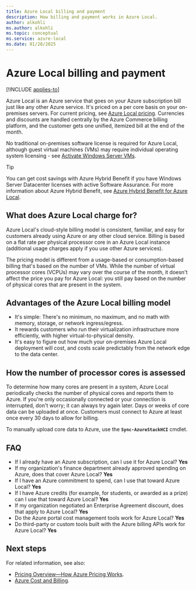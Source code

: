 ```yaml
---
title: Azure Local billing and payment
description: How billing and payment works in Azure Local.
author: alkohli
ms.author: alkohli
ms.topic: conceptual
ms.service: azure-local
ms.date: 01/28/2025
---
```


# Azure Local billing and payment

[!INCLUDE [applies-to](../includes/hci-applies-to-23h2-22h2.md)]

Azure Local is an Azure service that goes on your Azure subscription bill just like any other Azure service. It's priced on a per core basis on your on-premises servers. For current pricing, see [Azure Local pricing](https://azure.microsoft.com/pricing/details/azure-stack/hci/). Currencies and discounts are handled centrally by the Azure Commerce billing platform, and the customer gets one unified, itemized bill at the end of the month.

No traditional on-premises software license is required for Azure Local, although guest virtual machines (VMs) may require individual operating system licensing - see [Activate Windows Server VMs](../manage/vm-activate.md).

> [!TIP]
> You can get cost savings with Azure Hybrid Benefit if you have Windows Server Datacenter licenses with active Software Assurance. For more information about Azure Hybrid Benefit, see [Azure Hybrid Benefit for Azure Local](azure-hybrid-benefit.md).

## What does Azure Local charge for?

Azure Local's cloud-style billing model is consistent, familiar, and easy for customers already using Azure or any other cloud service. Billing is based on a flat rate per physical processor core in an Azure Local instance (additional usage charges apply if you use other Azure services).

The pricing model is different from a usage-based or consumption-based billing that's based on the number of VMs. While the number of virtual processor cores (VCPUs) may vary over the course of the month, it doesn't affect the price you pay for Azure Local: you still pay based on the number of physical cores that are present in the system.

## Advantages of the Azure Local billing model

- It's simple: There's no minimum, no maximum, and no math with memory, storage, or network ingress/egress.
- It rewards customers who run their virtualization infrastructure more efficiently, with higher virtual-to-physical density.
- It's easy to figure out how much your on-premises Azure Local deployment will cost, and costs scale predictably from the network edge to the data center.

## How the number of processor cores is assessed

To determine how many cores are present in a system, Azure Local periodically checks the number of physical cores and reports them to Azure. If you're only occasionally connected or your connection is interrupted, don't worry; it can always try again later. Days or weeks of core data can be uploaded at once. Customers must connect to Azure at least once every 30 days to allow for billing.

To manually upload core data to Azure, use the **`Sync-AzureStackHCI`** cmdlet.

## FAQ

- If I already have an Azure subscription, can I use it for Azure Local? **Yes**
- If my organization's finance department already approved spending on Azure, does that cover Azure Local? **Yes**
- If I have an Azure commitment to spend, can I use that toward Azure Local? **Yes**
- If I have Azure credits (for example, for students, or awarded as a prize) can I use that toward Azure Local? **Yes**
- If my organization negotiated an Enterprise Agreement discount, does that apply to Azure Local? **Yes**
- Do the Azure portal cost management tools work for Azure Local? **Yes**
- Do third-party or custom tools built with the Azure billing APIs work for Azure Local? **Yes**

## Next steps

For related information, see also:

- [Pricing Overview—How Azure Pricing Works](https://azure.microsoft.com/pricing/).
- [Azure Cost and Billing](/azure/cost-management-billing/cost-management-billing-overview).
